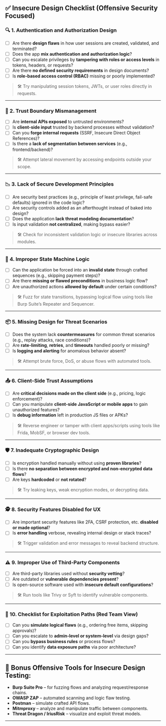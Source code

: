 ## ✅ **Insecure Design Checklist (Offensive Security Focused)**

### 🔍 1. **Authentication and Authorization Design**

* [ ] Are there **design flaws** in how user sessions are created, validated, and terminated?
* [ ] Does the app **mix authentication and authorization logic**?
* [ ] Can you escalate privileges by **tampering with roles or access levels** in tokens, headers, or requests?
* [ ] Are there **no defined security requirements** in design documents?
* [ ] Is **role-based access control (RBAC)** missing or poorly implemented?

> 🛠 Try manipulating session tokens, JWTs, or user roles directly in requests.

---

### 🔐 2. **Trust Boundary Mismanagement**

* [ ] Are **internal APIs exposed** to untrusted environments?
* [ ] Is **client-side input** trusted by backend processes without validation?
* [ ] Can you **forge internal requests** (SSRF, Insecure Direct Object References)?
* [ ] Is there a **lack of segmentation between services** (e.g., frontend/backend)?

> 🛠 Attempt lateral movement by accessing endpoints outside your scope.

---

### 📉 3. **Lack of Secure Development Principles**

* [ ] Are security best practices (e.g., principle of least privilege, fail-safe defaults) ignored in the code logic?
* [ ] Are security controls added as an afterthought instead of baked into design?
* [ ] Does the application **lack threat modeling documentation**?
* [ ] Is input validation **not centralized**, making bypass easier?

> 🛠 Check for inconsistent validation logic or insecure libraries across modules.

---

### 🔄 4. **Improper State Machine Logic**

* [ ] Can the application be forced into an **invalid state** through crafted sequences (e.g., skipping payment steps)?
* [ ] Are there **missing or flawed preconditions** in business logic flow?
* [ ] Are unauthorized actions **allowed by default** under certain conditions?

> 🛠 Fuzz for state transitions, bypassing logical flow using tools like Burp Suite’s Repeater and Sequencer.

---

### 📦 5. **Missing Design for Threat Scenarios**

* [ ] Does the system lack **countermeasures** for common threat scenarios (e.g., replay attacks, race conditions)?
* [ ] Are **rate-limiting**, **retries**, and **timeouts** handled poorly or missing?
* [ ] Is **logging and alerting** for anomalous behavior absent?

> 🛠 Attempt brute force, DoS, or abuse flows with automated tools.

---

### 📤 6. **Client-Side Trust Assumptions**

* [ ] Are **critical decisions made on the client side** (e.g., pricing, logic enforcement)?
* [ ] Can you manipulate **client-side JavaScript or mobile apps** to gain unauthorized features?
* [ ] Is **debug information** left in production JS files or APKs?

> 🛠 Reverse engineer or tamper with client apps/scripts using tools like Frida, MobSF, or browser dev tools.

---

### 🛡️ 7. **Inadequate Cryptographic Design**

* [ ] Is encryption handled manually without using **proven libraries**?
* [ ] Is there **no separation between encrypted and non-encrypted data flows**?
* [ ] Are keys **hardcoded** or **not rotated**?

> 🛠 Try leaking keys, weak encryption modes, or decrypting data.

---

### 🕵️ 8. **Security Features Disabled for UX**

* [ ] Are important security features like 2FA, CSRF protection, etc. **disabled or made optional**?
* [ ] Is **error handling** verbose, revealing internal design or stack traces?

> 🛠 Trigger validation and error messages to reveal backend structure.

---

### ⚠️ 9. **Improper Use of Third-Party Components**

* [ ] Are third-party libraries used without **security vetting**?
* [ ] Are outdated or **vulnerable dependencies present**?
* [ ] Is open-source software used with **insecure default configurations**?

> 🛠 Run tools like Trivy or Syft to identify vulnerable components.

---

### 🔐 10. **Checklist for Exploitation Paths (Red Team View)**

* [ ] Can you **simulate logical flaws** (e.g., ordering free items, skipping approvals)?
* [ ] Can you escalate to **admin-level or system-level** via design gaps?
* [ ] Can you **bypass business rules** or process flows?
* [ ] Can you identify **data exposure paths** via poor architecture?

---

## 📌 Bonus Offensive Tools for Insecure Design Testing:

* **Burp Suite Pro** – for fuzzing flows and analyzing request/response chains.
* **OWASP ZAP** – automated scanning and logic flaw testing.
* **Postman** – simulate crafted API flows.
* **Mitmproxy** – analyze and manipulate traffic between components.
* **Threat Dragon / IriusRisk** – visualize and exploit threat models.

---
